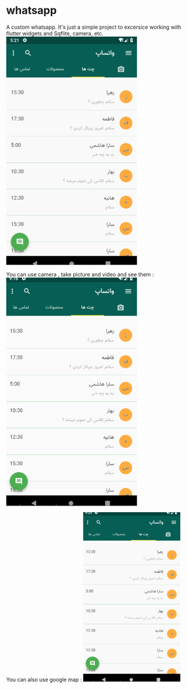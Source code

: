 # whatsapp

A custom whatsapp.
It's just a simple project to excersice working with flutter widgets and Sqflite, camera, etc.
![menu and tabs](https://github.com/xzghx/whatsapp/blob/master/Gifs/whatsappTabs.gif)

You can use camera , take picture and video and see them :
![camera feature](https://github.com/xzghx/whatsapp/blob/master/Gifs/whatsappCamera.gif)

You can also use google map :
![google map feature](https://github.com/xzghx/whatsapp/blob/master/Gifs/whatsappGoogleMap.gif)

 
